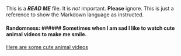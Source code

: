 This is a **_READ ME_** file. It is _not_ important. **Please** ignore.
This is just a reference to show the Markdown language as instructed.


#### Randomness: ###### Sometimes when I am sad I like to watch cute animal videos to make me smile.

[Here are some cute animal videos](https://www.youtube.com/watch?v=C9OMAX91oyw&t=1s)
